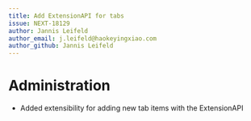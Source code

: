 ```yaml
---
title: Add ExtensionAPI for tabs
issue: NEXT-18129
author: Jannis Leifeld
author_email: j.leifeld@haokeyingxiao.com
author_github: Jannis Leifeld
---
```

# Administration
* Added extensibility for adding new tab items with the ExtensionAPI
